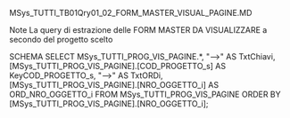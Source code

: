 MSys_TUTTI_TB01Qry01_02_FORM_MASTER_VISUAL_PAGINE.MD


Note
	La query di estrazione delle FORM MASTER DA VISUALIZZARE a 
	secondo del progetto scelto


SCHEMA
	SELECT 
		MSys_TUTTI_PROG_VIS_PAGINE.*, "-->" AS TxtChiavi, [MSys_TUTTI_PROG_VIS_PAGINE].[COD_PROGETTO_s] AS KeyCOD_PROGETTO_s, "-->" AS TxtORDi, [MSys_TUTTI_PROG_VIS_PAGINE].[NRO_OGGETTO_i] AS ORD_NRO_OGGETTO_i
		FROM 
			MSys_TUTTI_PROG_VIS_PAGINE
		ORDER 
			BY [MSys_TUTTI_PROG_VIS_PAGINE].[NRO_OGGETTO_i];

